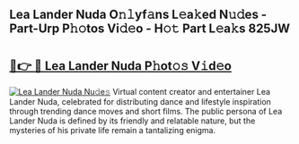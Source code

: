 ## Lea Lander Nuda O𝚗𝚕yf𝚊ns L𝚎a𝚔ed N𝚞𝚍es - Part-Urp P𝚑𝚘tos Vi𝚍𝚎o - H𝚘𝚝 Part L𝚎a𝚔s 825JW

# <h2><a href="http://kf0324k.oniu.top/?m=Lea+Lander+Nuda">🔗👉 🔴 Lea Lander Nuda P𝚑ot𝚘𝚜 V𝚒d𝚎o</a></h2>

[![Lea Lander Nuda Nu𝚍e𝚜](https://i.imgur.com/0qMVB7G.gif)](http://kf0324k.oniu.top/?m=Lea+Lander+Nuda)
Virtual content creator and entertainer Lea Lander Nuda, celebrated for distributing dance and lifestyle inspiration through trending dance moves and short films. The public persona of Lea Lander Nuda is defined by its friendly and relatable nature, but the mysteries of his private life remain a tantalizing enigma.  
